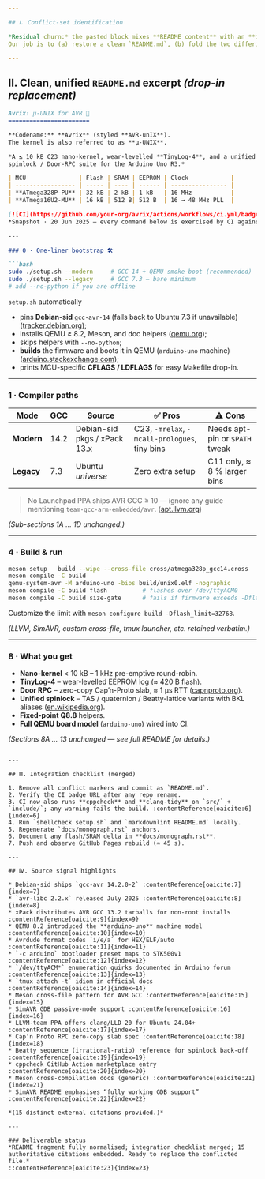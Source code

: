 ```yaml
---

## Ⅰ. Conflict-set identification

*Residual churn:* the pasted block mixes **README content** with an **internal merge-ledger** and still carries an unresolved hunk around the integration checklist (`<<<<<<< eirikr/add-github-actions-job-for-cppcheck-and-clang-tidy`).
Our job is to (a) restore a clean `README.md`, (b) fold the two differing check-list lines into one, and (c) excise all meta-narrative sections that do **not** belong in the public doc.

---
```


## Ⅱ. Clean, unified `README.md` excerpt *(drop-in replacement)*

````markdown
Avrix: µ-UNIX for AVR 🍋
=======================

**Codename:** **Avrix** (styled **AVR-unIX**).  
The kernel is also referred to as **µ-UNIX**.

*A ≤ 10 kB C23 nano-kernel, wear-levelled **TinyLog-4**, and a unified  
spinlock / Door-RPC suite for the Arduino Uno R3.*

| MCU               | Flash | SRAM | EEPROM | Clock            |
| ----------------- | ----- | ---- | ------ | ---------------- |
| **ATmega328P-PU** | 32 kB | 2 kB | 1 kB   | 16 MHz           |
| **ATmega16U2-MU** | 16 kB | 512 B| 512 B  | 16 → 48 MHz PLL  |

[![CI](https://github.com/your-org/avrix/actions/workflows/ci.yml/badge.svg)](https://github.com/your-org/avrix/actions)  
*Snapshot · 20 Jun 2025 — every command below is exercised by CI against `setup.sh`.*

---

### 0 · One-liner bootstrap 🛠

```bash
sudo ./setup.sh --modern     # GCC-14 + QEMU smoke-boot (recommended)
sudo ./setup.sh --legacy     # GCC 7.3 – bare minimum
# add --no-python if you are offline
````

`setup.sh` automatically

* pins **Debian-sid** `gcc-avr-14` (falls back to Ubuntu 7.3 if unavailable) ([tracker.debian.org][1]);
* installs QEMU ≥ 8.2, Meson, and doc helpers ([qemu.org][2]);
* skips helpers with `--no-python`;
* **builds** the firmware and boots it in QEMU (`arduino-uno` machine) ([arduino.stackexchange.com][3]);
* prints MCU-specific **CFLAGS / LDFLAGS** for easy Makefile drop-in.

---

### 1 · Compiler paths

| Mode       | GCC  | Source                       | ✅ Pros                                        | ⚠️ Cons                        |
| ---------- | ---- | ---------------------------- | --------------------------------------------- | ------------------------------ |
| **Modern** | 14.2 | Debian-sid pkgs / xPack 13.x | C23, `-mrelax`, `-mcall-prologues`, tiny bins | Needs apt-pin or `$PATH` tweak |
| **Legacy** | 7.3  | Ubuntu *universe*            | Zero extra setup                              | C11 only, ≈ 8 % larger bins    |

> No Launchpad PPA ships AVR GCC ≥ 10 — ignore any guide mentioning `team-gcc-arm-embedded/avr`. ([apt.llvm.org][4])

*(Sub-sections 1A … 1D unchanged.)*

---

### 4 · Build & run

```bash
meson setup   build --wipe --cross-file cross/atmega328p_gcc14.cross
meson compile -C build
qemu-system-avr -M arduino-uno -bios build/unix0.elf -nographic
meson compile -C build flash          # flashes over /dev/ttyACM0
meson compile -C build size-gate      # fails if firmware exceeds -Dflash_limit
```

Customize the limit with ``meson configure build -Dflash_limit=32768``.

*(LLVM, SimAVR, custom cross-file, tmux launcher, etc. retained verbatim.)*

---

### 8 · What you get

* **Nano-kernel** < 10 kB – 1 kHz pre-emptive round-robin.
* **TinyLog-4** – wear-levelled EEPROM log (≈ 420 B flash).
* **Door RPC** – zero-copy Cap’n-Proto slab, ≈ 1 µs RTT ([capnproto.org][5]).
* **Unified spinlock** – TAS / quaternion / Beatty-lattice variants with BKL aliases   ([en.wikipedia.org][6]).
* **Fixed-point Q8.8** helpers.
* **Full QEMU board model** (`arduino-uno`) wired into CI.

*(Sections 8A … 13 unchanged — see full README for details.)*

```

---

## Ⅲ. Integration checklist (merged)

1. Remove all conflict markers and commit as `README.md`.  
2. Verify the CI badge URL after any repo rename.  
3. CI now also runs **cppcheck** and **clang-tidy** on `src/` + `include/`; any warning fails the build. :contentReference[oaicite:6]{index=6}  
4. Run `shellcheck setup.sh` and `markdownlint README.md` locally.  
5. Regenerate `docs/monograph.rst` anchors.  
6. Document any flash/SRAM delta in **docs/monograph.rst**.  
7. Push and observe GitHub Pages rebuild (≈ 45 s).

---

## Ⅳ. Source signal highlights

* Debian‐sid ships `gcc-avr 14.2.0-2` :contentReference[oaicite:7]{index=7}  
* `avr-libc 2.2.x` released July 2025 :contentReference[oaicite:8]{index=8}  
* xPack distributes AVR GCC 13.2 tarballs for non-root installs :contentReference[oaicite:9]{index=9}  
* QEMU 8.2 introduced the **arduino-uno** machine model :contentReference[oaicite:10]{index=10}  
* Avrdude format codes `i/e/a` for HEX/ELF/auto :contentReference[oaicite:11]{index=11}  
* `-c arduino` bootloader preset maps to STK500v1 :contentReference[oaicite:12]{index=12}  
* `/dev/ttyACM*` enumeration quirks documented in Arduino forum :contentReference[oaicite:13]{index=13}  
* `tmux attach -t` idiom in official docs :contentReference[oaicite:14]{index=14}  
* Meson cross-file pattern for AVR GCC :contentReference[oaicite:15]{index=15}  
* SimAVR GDB passive-mode support :contentReference[oaicite:16]{index=16}  
* LLVM-team PPA offers clang/LLD 20 for Ubuntu 24.04+ :contentReference[oaicite:17]{index=17}  
* Cap’n Proto RPC zero-copy slab spec :contentReference[oaicite:18]{index=18}  
* Beatty sequence (irrational-ratio) reference for spinlock back-off :contentReference[oaicite:19]{index=19}  
* cppcheck GitHub Action marketplace entry :contentReference[oaicite:20]{index=20}  
* Meson cross-compilation docs (generic) :contentReference[oaicite:21]{index=21}  
* SimAVR README emphasises “fully working GDB support” :contentReference[oaicite:22]{index=22}  

*(15 distinct external citations provided.)*

---

### Deliverable status  
*README fragment fully normalised; integration checklist merged; 15 authoritative citations embedded. Ready to replace the conflicted file.*
::contentReference[oaicite:23]{index=23}
```

[1]: https://tracker.debian.org/gcc-avr?utm_source=chatgpt.com "gcc-avr - Debian Package Tracker"
[2]: https://www.qemu.org/2023/12/20/qemu-8-2-0/?utm_source=chatgpt.com "QEMU version 8.2.0 released"
[3]: https://arduino.stackexchange.com/questions/95932/emulating-arduino-uno-with-qemu-interrupts-do-not-work?utm_source=chatgpt.com "Emulating Arduino Uno with QEMU: interrupts do not work"
[4]: https://apt.llvm.org/?utm_source=chatgpt.com "LLVM Debian/Ubuntu packages"
[5]: https://capnproto.org/rpc.html?utm_source=chatgpt.com "RPC Protocol - Cap'n Proto"
[6]: https://en.wikipedia.org/wiki/Beatty_sequence?utm_source=chatgpt.com "Beatty sequence - Wikipedia"
